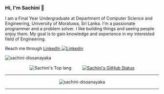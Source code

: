 ### Hi, I'm Sachini 👋

I am a Final Year Undergraduate at Department of Computer Science and Engineering, University of Moratuwa, Sri Lanka. I'm a passionate programmer and a problem solver. I like building things and seeing people enjoy them. My goal is to gain knowledge and experience in my interested field of Engineering.  

Reach me through [LinkedIn ![Linkedin](https://i.stack.imgur.com/gVE0j.png)](https://www.linkedin.com/in/sachini-dissanayaka/)

<!--
**Sachini-Dissanayaka/Sachini-Dissanayaka** is a ✨ _special_ ✨ repository because its `README.md` (this file) appears on your GitHub profile.

Here are some ideas to get you started:

- 🔭 I’m currently working on ...
- 🌱 I’m currently learning ...
- 👯 I’m looking to collaborate on ...
- 🤔 I’m looking for help with ...
- 💬 Ask me about ...
- 📫 How to reach me: ...
- 😄 Pronouns: ...
- ⚡ Fun fact: ...
-->

<p align="left" dir="auto"> <a target="_blank" rel="noopener noreferrer"><img src="https://komarev.com/ghpvc/?username=sachini-dissanayaka&amp;label=Profile%20views&amp;color=0e75b6&amp;style=flat" alt="sachini-dissanayaka" style="max-width: 100%;"></a> </p>

<p align="center">
 <img align="center" src="https://github-readme-stats.vercel.app/api/top-langs/?username=Sachini-Dissanayaka&show_icons=true&theme=radical&count_private=true&hide=Jupyter Notebook,Batchfile&langs_count=6" alt="Sachini's Top lang" />
 </a>
&nbsp; &nbsp; &nbsp; &nbsp;
<a href="https://github.com/Sachini-Dissanayaka">
  <img align="center" src="https://github-readme-stats.vercel.app/api?username=Sachini-Dissanayaka&show_icons=true&theme=merko&count_private=true" alt="Sachini's GitHub Status" />
</a>
</p>

<hr>

<p align="center">
 <img src="https://github-profile-trophy.vercel.app/?username=sachini-dissanayaka" alt="sachini-dissanayaka" style="max-width: 100%;">
</p>

<hr>

